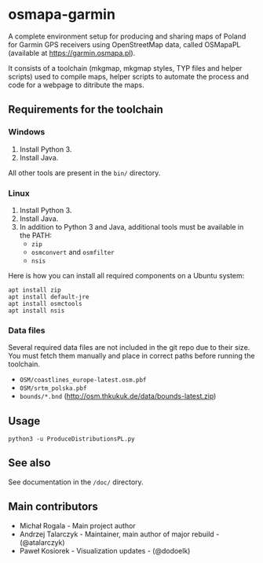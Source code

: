# osmapa-garmin

A complete environment setup for producing and sharing maps of Poland for Garmin GPS 
receivers using OpenStreetMap data, called OSMapaPL (available at https://garmin.osmapa.pl).

It consists of a toolchain (mkgmap, mkgmap styles, TYP files and helper scripts) used to compile 
maps, helper scripts to automate the process and code for a webpage to ditribute the maps.  

## Requirements for the toolchain

### Windows

1. Install Python 3.
2. Install Java.

All other tools are present in the `bin/` directory. 

### Linux

1. Install Python 3.
2. Install Java.
3. In addition to Python 3 and Java, additional tools must be available in the PATH:
    - `zip`
    - `osmconvert` and `osmfilter`
    - `nsis`

Here is how you can install all required components on a Ubuntu system:
```
apt install zip
apt install default-jre
apt install osmctools
apt install nsis
```

### Data files

Several required data files are not included in the git repo due to their size. You must fetch them 
manually and place in correct paths before running the toolchain. 

- `OSM/coastlines_europe-latest.osm.pbf`
- `OSM/srtm_polska.pbf`
- `bounds/*.bnd`  (http://osm.thkukuk.de/data/bounds-latest.zip)

## Usage

```python3 -u ProduceDistributionsPL.py```

## See also

See documentation in the `/doc/` directory.

## Main contributors

- Michał Rogala - Main project author
- Andrzej Talarczyk - Maintainer, main author of major rebuild - (@atalarczyk)
- Paweł Kosiorek - Visualization updates - (@dodoelk)

